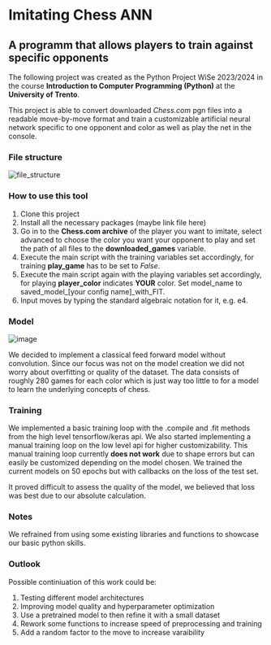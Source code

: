 # Imitating Chess ANN
## A programm that allows players to train against specific opponents

The following project was created as the Python Project WiSe 2023/2024 in the course **Introduction to Computer Programming (Python)** at the **University of Trento**. 

This project is able to convert downloaded *Chess.com* pgn files into a readable move-by-move format and train a customizable artificial neural network specific to one opponent and color as well as play the net in the console.

### File structure

![file_structure](https://github.com/malteebel/pythonProject2023-24/assets/110181759/2737ebcd-de54-4df1-bbad-86e1169f1344)

### How to use this tool

1. Clone this project
2. Install all the necessary packages (maybe link file here)
3. Go in to the **Chess.com archive** of the player you want to imitate, select advanced to choose the color you want your opponent to play and set the path of all files to the **downloaded_games** variable.
4. Execute the main script with the training variables set accordingly, for training **play_game** has to be set to *False*.
5. Execute the main script again with the playing variables set accordingly, for playing **player_color** indicates **YOUR** color. Set model_name to saved_model_[your config name]_with_FIT.
6. Input moves by typing the standard algebraic notation for it, e.g. e4.

### Model

![image](https://github.com/malteebel/pythonProject2023-24/assets/110181759/56ca29e4-5ef5-42d7-8683-08fddaccdb8d)

We decided to implement a classical feed forward model without convolution. Since our focus was not on the model creation we did not worry about overfitting or quality of the dataset. The data consists of roughly 280 games for each color which is just way too little to for a model to learn the underlying concepts of chess. 

### Training

We implemented a basic training loop with the .compile and .fit methods from the high level tensorflow/keras api. We also started implementing a manual training loop on the low level api for higher customizability. This manual training loop currently **does not work** due to shape errors but can easily be customized depending on the model chosen. We trained the current models on 50 epochs but with callbacks on the loss of the test set.

It proved difficult to assess the quality of the model, we believed that loss was best due to our absolute calculation.

### Notes

We refrained from using some existing libraries and functions to showcase our basic python skills. 

### Outlook

Possible continiuation of this work could be:
1. Testing different model architectures 
2. Improving model quality and hyperparameter optimization
3. Use a pretrained model to then refine it with a small dataset
4. Rework some functions to increase speed of preprocessing and training
5. Add a random factor to the move to increase varaibility
